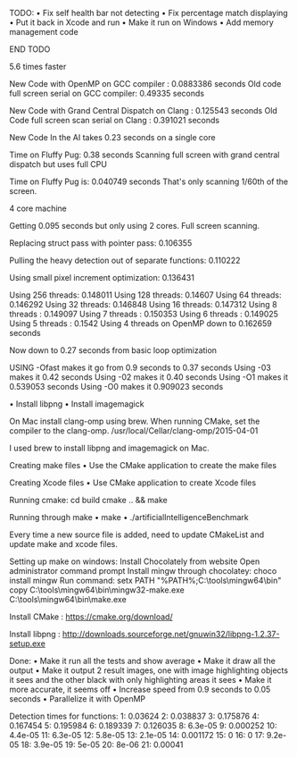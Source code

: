 TODO:
	• Fix self health bar not detecting
	• Fix percentage match displaying
	• Put it back in Xcode and run
	• Make it run on Windows
	• Add memory management code

END TODO

5.6 times faster

New Code with OpenMP on GCC compiler : 0.0883386 seconds
Old code full screen serial on GCC compiler: 0.49335 seconds

New Code with Grand Central Dispatch on Clang : 0.125543 seconds
Old Code full screen scan serial on Clang : 0.391021 seconds




New Code In the AI takes 0.23 seconds on a single core

Time on Fluffy Pug: 0.38 seconds
Scanning full screen with grand central dispatch but uses full CPU

Time on Fluffy Pug is: 0.040749 seconds
That's only scanning 1/60th of the screen.

4 core machine

Getting 0.095 seconds but only using 2 cores. Full screen scanning.

Replacing struct pass with pointer pass: 0.106355

Pulling the heavy detection out of separate functions: 0.110222

Using small pixel increment optimization: 0.136431

Using 256 threads: 0.148011
Using 128 threads: 0.14607
Using 64 threads: 0.146292
Using 32 threads: 0.146848
Using 16 threads: 0.147312
Using 8 threads : 0.149097
Using 7 threads : 0.150353
Using 6 threads : 0.149025
Using 5 threads : 0.1542
Using 4 threads on OpenMP down to 0.162659 seconds

Now down to 0.27 seconds from basic loop optimization

USING -Ofast makes it go from 0.9 seconds to 0.37 seconds
Using -03 makes it 0.42 seconds
Using -02 makes it 0.40 seconds
Using -O1 makes it 0.539053 seconds
Using -O0 makes it 0.909023 seconds


• Install libpng
• Install imagemagick

On Mac install clang-omp using brew.
When running CMake, set the compiler to the clang-omp. /usr/local/Cellar/clang-omp/2015-04-01

I used brew to install libpng and imagemagick on Mac.


Creating make files
• Use the CMake application to create the make files

Creating Xcode files
• Use CMake application to create Xcode files

Running cmake:
cd build
cmake .. && make

Running through make 
• make
• ./artificialIntelligenceBenchmark


Every time a new source file is added, need to update CMakeList and update make and xcode files.

Setting up make on windows:
Install Chocolately from website
Open administrator command prompt
Install mingw through chocolatey: choco install mingw
Run command:
setx PATH "%PATH%;C:\tools\mingw64\bin"
copy C:\tools\mingw64\bin\mingw32-make.exe C:\tools\mingw64\bin\make.exe

Install CMake : https://cmake.org/download/

Install libpng : http://downloads.sourceforge.net/gnuwin32/libpng-1.2.37-setup.exe


Done:
	• Make it run all the tests and show average
	• Make it draw all the output
	• Make it output 2 result images, one with image highlighting objects it sees and the other black with only highlighting areas it sees
	• Make it more accurate, it seems off
	• Increase speed from 0.9 seconds to 0.05 seconds
	• Parallelize it with OpenMP


Detection times for functions:
1: 0.03624
2: 0.038837
3: 0.175876
4: 0.167454
5: 0.195984
6: 0.189339
7: 0.126035
8: 6.3e-05
9: 0.000252
10: 4.4e-05
11: 6.3e-05
12: 5.8e-05
13: 2.1e-05
14: 0.001172
15: 0
16: 0
17: 9.2e-05
18: 3.9e-05
19: 5e-05
20: 8e-06
21: 0.00041